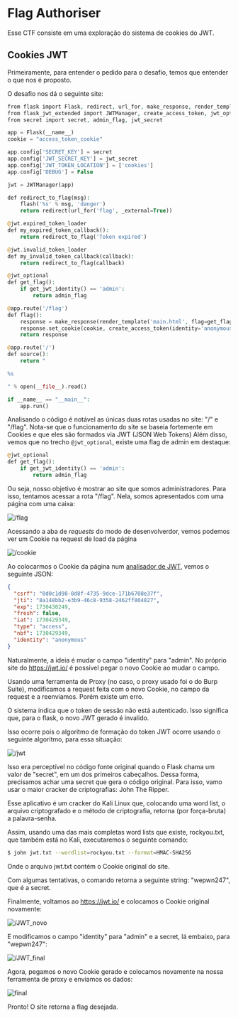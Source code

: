 # Flag Authoriser

Esse CTF consiste em uma exploração do sistema de cookies do JWT.

## Cookies JWT

Primeiramente, para entender o pedido para o desafio, temos que entender o que nos é proposto.

O desafio nos dá o seguinte site:

```php
from flask import Flask, redirect, url_for, make_response, render_template, flash
from flask_jwt_extended import JWTManager, create_access_token, jwt_optional, get_jwt_identity
from secret import secret, admin_flag, jwt_secret

app = Flask(__name__)
cookie = "access_token_cookie"

app.config['SECRET_KEY'] = secret
app.config['JWT_SECRET_KEY'] = jwt_secret
app.config['JWT_TOKEN_LOCATION'] = ['cookies']
app.config['DEBUG'] = False

jwt = JWTManager(app)

def redirect_to_flag(msg):
    flash('%s' % msg, 'danger')
    return redirect(url_for('flag', _external=True))

@jwt.expired_token_loader
def my_expired_token_callback():
    return redirect_to_flag('Token expired')

@jwt.invalid_token_loader
def my_invalid_token_callback(callback):
    return redirect_to_flag(callback)

@jwt_optional
def get_flag():
    if get_jwt_identity() == 'admin':
        return admin_flag

@app.route('/flag')
def flag():
    response = make_response(render_template('main.html', flag=get_flag()))
    response.set_cookie(cookie, create_access_token(identity='anonymous'))
    return response

@app.route('/')
def source():
    return "

%s

" % open(__file__).read()

if __name__ == "__main__":
    app.run()

```

Analisando o código é notável as únicas duas rotas usadas no site: "/" e "/flag". Nota-se que o funcionamento do site se baseia fortemente em Cookies e que eles são formados via JWT (JSON Web Tokens) Além disso, vemos que no trecho `@jwt_optional`, existe uma flag de admin em destaque:

```php
@jwt_optional
def get_flag():
    if get_jwt_identity() == 'admin':
        return admin_flag
```

Ou seja, nosso objetivo é mostrar ao site que somos administradores.
Para isso, tentamos acessar a rota "/flag". Nela, somos apresentados com uma página com uma caixa:

![/flag](./static/flag_authoriser_1.png)

Acessando a aba de *requests* do modo de desenvolverdor, vemos podemos ver um Cookie na request de load da página

![/cookie](./static/flag_authoriser_2.png)

Ao colocarmos o Cookie da página num [analisador de JWT](https://jwt.io/), vemos o seguinte JSON:

```json
{
  "csrf": "0d0c1d98-0d8f-4735-9dce-171b6708e37f",
  "jti": "8a148bb2-e3b9-46c8-9358-2462ff804827",
  "exp": 1730430249,
  "fresh": false,
  "iat": 1730429349,
  "type": "access",
  "nbf": 1730429349,
  "identity": "anonymous"
}
```

Naturalmente, a ideia é mudar o campo "identity" para "admin". No próprio site do https://jwt.io/ é possível pegar o novo Cookie ao mudar o campo.

Usando uma ferramenta de Proxy (no caso, o proxy usado foi o do Burp Suite), modificamos a request feita com o novo Cookie, no campo da request e a reenviamos. Porém existe um erro.

O sistema indica que o token de sessão não está autenticado. Isso significa que, para o flask, o novo JWT gerado é invalido.

Isso ocorre pois o algoritmo de formação do token JWT ocorre usando o seguinte algoritmo, para essa situação:

![/jwt](./static/flag_authoriser_3.png)

Isso era perceptível no código fonte original quando o Flask chama um valor de "secret", em um dos primeiros cabeçalhos. Dessa forma, precisamos achar uma secret que gera o código original. Para isso, vamo usar o maior cracker de criptografias: John The Ripper.

Esse aplicativo é um cracker do Kali Linux que, colocando uma word list, o arquivo criptografado e o método de criptografia, retorna (por força-bruta) a palavra-senha.

Assim, usando uma das mais completas word lists que existe, rockyou.txt, que também está no Kali, executaremos o seguinte comando:

```bash
$ john jwt.txt --wordlist=rockyou.txt --format=HMAC-SHA256
```

Onde o arquivo jwt.txt contém o Cookie original do site.

Com algumas tentativas, o comando retorna a seguinte string: "wepwn247", que é a secret.

Finalmente, voltamos ao https://jwt.io/ e colocamos o Cookie original novamente:


![/JWT_novo](./static/flag_authoriser_4.png)


E modificamos o campo "identity" para "admin" e a secret, lá embaixo, para "wepwn247":

![/JWT_final](./static/flag_authoriser_5.png)

Agora, pegamos o novo Cookie gerado e colocamos novamente na nossa ferramenta de proxy e enviamos os dados:

![final](./static/flag_authoriser_6.png)

Pronto! O site retorna a flag desejada.
